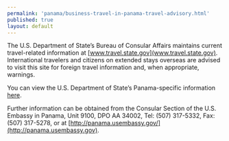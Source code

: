 ```yaml
--- 
permalink: 'panama/business-travel-in-panama-travel-advisory.html' 
published: true 
layout: default
---
```

The U.S. Department of State’s Bureau of Consular Affairs maintains current travel-related information at [www.travel.state.gov](www.travel.state.gov). International travelers and citizens on extended stays overseas are advised to visit this site for foreign travel information and, when appropriate, warnings.

You can view the U.S. Department of State’s Panama-specific information [here](http://travel.state.gov/travel/cis_pa_tw/cis/cis_994.html).

Further information can be obtained from the Consular Section of the U.S. Embassy in Panama, Unit 9100, DPO AA 34002, Tel: (507) 317-5332, Fax: (507) 317-5278, or at [http://panama.usembassy.gov/](http://panama.usembassy.gov).
